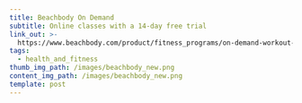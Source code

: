 ```yaml
---
title: Beachbody On Demand
subtitle: Online classes with a 14-day free trial
link_out: >-
  https://www.beachbody.com/product/fitness_programs/on-demand-workout-videos.do?code=SEMB_BB_GOOGLE&gclid=Cj0KCQjw9tbzBRDVARIsAMBplx9NY-VtFINl6ya1W3rMhC16q67iQfGoORAFhXPbn9rNnWZI3yviGG4aAgw4EALw_wcB&gclsrc=aw.ds
tags:
  - health_and_fitness
thumb_img_path: /images/beachbody_new.png
content_img_path: /images/beachbody_new.png
template: post
---
```

